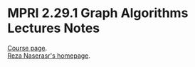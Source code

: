 # MPRI 2.29.1 Graph Algorithms Lectures Notes

[Course page][1].\
[Reza Naserasr's homepage][2].

[1]: https://wikimpri.dptinfo.ens-cachan.fr/doku.php?id=cours:c-2-29-1
[2]: https://www.irif.fr/~reza/pmwiki/pmwiki.php?n=Site.MPRIGraphAlgorithms
